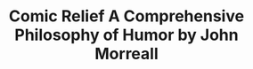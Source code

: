 ---
title: Comic Relief A Comprehensive Philosophy of Humor by John Morreall
categories: [Nonfiction Literature,Research]
tags: [Satire,Comedy]
---